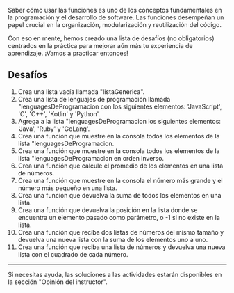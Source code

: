 Saber cómo usar las funciones es uno de los conceptos fundamentales en la programación y el desarrollo de software. Las funciones desempeñan un papel crucial en la organización, modularización y reutilización del código.

Con eso en mente, hemos creado una lista de desafíos (no obligatorios) centrados en la práctica para mejorar aún más tu experiencia de aprendizaje. ¡Vamos a practicar entonces!

## Desafíos

1. Crea una lista vacía llamada "listaGenerica".
2. Crea una lista de lenguajes de programación llamada "lenguagesDeProgramacion con los siguientes elementos: 'JavaScript', 'C', 'C++', 'Kotlin' y 'Python'.
3. Agrega a la lista "lenguagesDeProgramacion los siguientes elementos: 'Java', 'Ruby' y 'GoLang'.
4. Crea una función que muestre en la consola todos los elementos de la lista "lenguagesDeProgramacion.
5. Crea una función que muestre en la consola todos los elementos de la lista "lenguagesDeProgramacion en orden inverso.
6. Crea una función que calcule el promedio de los elementos en una lista de números.
7. Crea una función que muestre en la consola el número más grande y el número más pequeño en una lista.
8. Crea una función que devuelva la suma de todos los elementos en una lista.
9. Crea una función que devuelva la posición en la lista donde se encuentra un elemento pasado como parámetro, o -1 si no existe en la lista.
10. Crea una función que reciba dos listas de números del mismo tamaño y devuelva una nueva lista con la suma de los elementos uno a uno.
11. Crea una función que reciba una lista de números y devuelva una nueva lista con el cuadrado de cada número.

---

Si necesitas ayuda, las soluciones a las actividades estarán disponibles en la sección "Opinión del instructor".